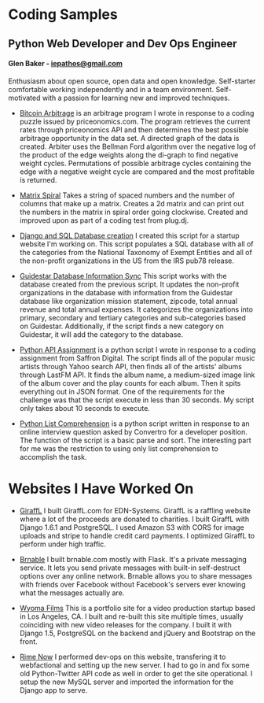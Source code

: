 Coding Samples
==============
## Python Web Developer and Dev Ops Engineer
#### Glen Baker - iepathos@gmail.com
Enthusiasm about open source, open data and open knowledge.  Self-starter comfortable working independently and in a team environment.  Self-motivated with a passion for learning new and improved techniques.

+ [Bitcoin Arbitrage](https://github.com/iepathos/arbiter) is an arbitrage program I wrote in response to a coding puzzle issued by priceonomics.com.  The program retrieves the current rates through priceonomics API and then determines the best possible arbitrage opportunity in the data set.  A directed graph of the data is created.  Arbiter uses the Bellman Ford algorithm over the negative log of the product of the edge weights along the di-graph to find negative weight cycles. Permutations of possible arbitrage cycles containing the edge with a negative weight cycle are compared and the most profitable is returned.

+ [Matrix Spiral](https://github.com/iepathos/codingsamples/blob/master/matrix.py) Takes a string of spaced numbers and the number of columns that make up a matrix.  Creates a 2d matrix and can print out the numbers in the matrix in spiral order going clockwise.  Created and improved upon as part of a coding test from plug.dj.

+ [Django and SQL Database creation](https://github.com/iepathos/codingsamples/blob/master/populate.py) I created this script for a startup website I'm working on.  This script populates a SQL database with all of the categories from the National Taxonomy of Exempt Entities and all of the non-profit organizations in the US from the IRS pub78 release.

+ [Guidestar Database Information Sync](https://github.com/iepathos/codingsamples/blob/master/guidestar.py) This script works with the database created from the previous script.  It updates the non-profit organizations in the database with information from the Guidestar database like organization mission statement, zipcode, total annual revenue and total annual expenses.  It categorizes the organizations into primary, secondary and tertiary categories and sub-categories based on Guidestar.  Additionally, if the script finds a new category on Guidestar, it will add the category to the database.

+ [Python API Assignment](https://github.com/iepathos/codingsamples/blob/master/mashup.py) is a python script I wrote in response to a coding assignment from Saffron Digital.  The script finds all of the popular music artists through Yahoo search API, then finds all of the artists' albums through LastFM API.  It finds the album name, a medium-sized image link of the album cover and the play counts for each album.  Then it spits everything out in JSON format.  One of the requirements for the challenge was that the script execute in less than 30 seconds.  My script only takes about 10 seconds to execute.

+ [Python List Comprehension](https://github.com/iepathos/codingsamples/blob/master/convertro.py) is a python script written in response to an online interview question asked by Convertro for a developer position.  The function of the script is a basic parse and sort.  The interesting part for me was the restriction to using only list comprehension to accomplish the task.

# Websites I Have Worked On
+ [GiraffL](http://www.giraffl.com/)
	I built GiraffL.com for EDN-Systems.  GiraffL is a raffling website where a lot of the proceeds are donated to charities.  I built GiraffL with Django 1.6.1 and PostgreSQL.  I used Amazon S3 with CORS for image uploads and stripe to handle credit card payments.  I optimized GiraffL to perform under high traffic.

+ [Brnable](https://www.brnable.com/)
	I built brnable.com mostly with Flask.  It's a private messaging service.  It lets you send private messages with built-in self-destruct options over any online network.  Brnable allows you to share messages with friends over Facebook without Facebook's servers ever knowing what the messages actually are. 

+ [Wyoma Films](http://glacial-castle-6814.herokuapp.com/)
	This is a portfolio site for a video production startup based in Los Angeles, CA.  I built and re-built this site multiple times, usually coinciding with new video releases for the company.  I built it with Django 1.5, PostgreSQL on the backend and jQuery and Bootstrap on the front.

+ [Rime Now](http://www.rimenow.com/)
	I performed dev-ops on this website, transfering it to webfactional and setting up the new server.  I had to go in and fix some old Python-Twitter API code as well in order to get the site operational.  I setup the new MySQL server and imported the information for the Django app to serve.